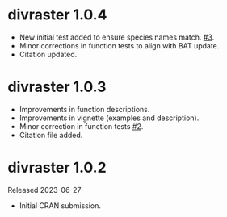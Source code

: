# divraster 1.0.4

* New initial test added to ensure species names match.
[#3](https://github.com/flaviomoc/divraster/issues/3).
* Minor corrections in function tests to align with BAT update.
* Citation updated.

# divraster 1.0.3

* Improvements in function descriptions.
* Improvements in vignette (examples and description).
* Minor correction in function tests [#2](https://github.com/flaviomoc/divraster/issues/2).
* Citation file added.

# divraster 1.0.2

Released 2023-06-27

* Initial CRAN submission.
